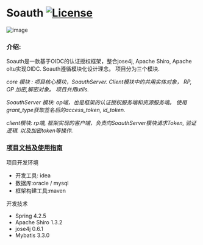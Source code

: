 # Soauth  [![License](https://img.shields.io/hexpm/l/plug.svg)](https://github.com/apereo/cas/blob/master/LICENSE)


![image](https://github.com/zhoujie123/Soauth/blob/master/SoauthServer/src/test/resources/image/DAMWENG.jpg)

### 介绍:
Soauth是一款基于OIDC的认证授权框架，整合jose4j, Apache Shiro, Apache oltu实现OIDC.  Soauth遵循模块化设计理念。 项目分为三个模块.

*core 模块 : 项目核心模块，SoauthServer. Client模块中的共用实体对象， RP, OP 加密,解密对象。 项目共用utils.*

*SoauthServer 模块:  op端，也是框架的认证授权服务端和资源服务端。 使用grant_type获取签名后的access_token, id_token.*

*client模块: rp端, 框架实现的客户端，负责向SoauthServer模块请求Token, 验证逻辑. 以及加密token等操作.*

### [项目文档及使用指南](https://github.com/zhoujie123/Soauth/wiki)

项目开发环境<br />
* 开发工具: idea <br/>  
* 数据库:oracle / mysql <br/> 
* 框架构建工具:maven<br/>
 
 开发技术 <br/> 
 * Spring 4.2.5  <br /> 
 * Apache Shiro 1.3.2 <br/> 
 * jose4j 0.6.1 <br/> 
 * Mybatis 3.3.0<br/>
